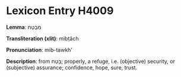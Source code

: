 # Lexicon Entry H4009

**Lemma**: מִבְטָח

**Transliteration (xlit)**: mibṭâch

**Pronunciation**: mib-tawkh'

**Description**:
from בָּטַח; properly, a refuge, i.e. (objective) security, or (subjective) assurance; confidence, hope, sure, trust.
